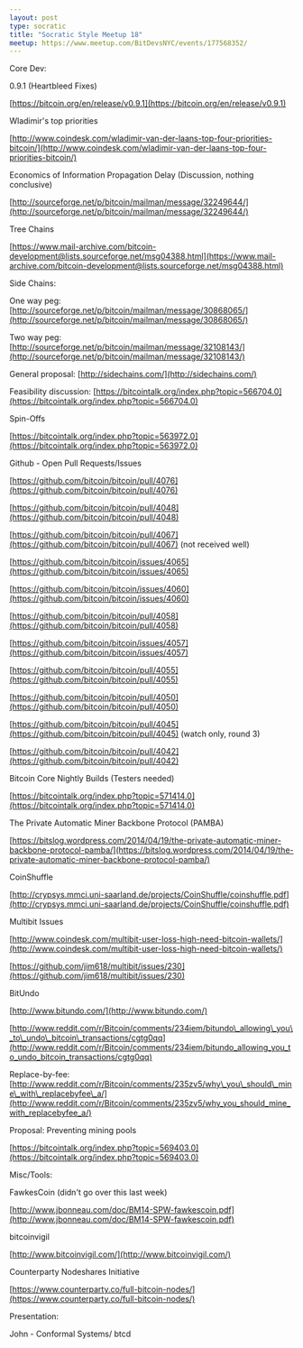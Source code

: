 ```yaml
---
layout: post
type: socratic
title: "Socratic Style Meetup 18"
meetup: https://www.meetup.com/BitDevsNYC/events/177568352/
---
```


Core Dev:

0.9.1 (Heartbleed Fixes)

[](https://bitcoin.org/en/release/v0.9.1)[https://bitcoin.org/en/release/v0.9.1](https://bitcoin.org/en/release/v0.9.1)

Wladimir's top priorities

[](http://www.coindesk.com/wladimir-van-der-laans-top-four-priorities-bitcoin/)[http://www.coindesk.com/wladimir-van-der-laans-top-four-priorities-bitcoin/](http://www.coindesk.com/wladimir-van-der-laans-top-four-priorities-bitcoin/)

Economics of Information Propagation Delay (Discussion, nothing conclusive)

[](http://sourceforge.net/p/bitcoin/mailman/message/32249644/)[http://sourceforge.net/p/bitcoin/mailman/message/32249644/](http://sourceforge.net/p/bitcoin/mailman/message/32249644/)

Tree Chains

[](https://www.mail-archive.com/bitcoin-development@lists.sourceforge.net/msg04388.html)[https://www.mail-archive.com/bitcoin-development@lists.sourceforge.net/msg04388.html](https://www.mail-archive.com/bitcoin-development@lists.sourceforge.net/msg04388.html)

Side Chains:

One way peg: [](http://sourceforge.net/p/bitcoin/mailman/message/30868065/)[http://sourceforge.net/p/bitcoin/mailman/message/30868065/](http://sourceforge.net/p/bitcoin/mailman/message/30868065/)

Two way peg: [](http://sourceforge.net/p/bitcoin/mailman/message/32108143/)[http://sourceforge.net/p/bitcoin/mailman/message/32108143/](http://sourceforge.net/p/bitcoin/mailman/message/32108143/)

General proposal: [](http://sidechains.com/)[http://sidechains.com/](http://sidechains.com/)

Feasibility discussion: [](https://bitcointalk.org/index.php?topic=566704.0)[https://bitcointalk.org/index.php?topic=566704.0](https://bitcointalk.org/index.php?topic=566704.0)

Spin-Offs

[](https://bitcointalk.org/index.php?topic=563972.0)[https://bitcointalk.org/index.php?topic=563972.0](https://bitcointalk.org/index.php?topic=563972.0)

Github - Open Pull Requests/Issues

[](https://github.com/bitcoin/bitcoin/pull/4076)[https://github.com/bitcoin/bitcoin/pull/4076](https://github.com/bitcoin/bitcoin/pull/4076)

[](https://github.com/bitcoin/bitcoin/pull/4048)[https://github.com/bitcoin/bitcoin/pull/4048](https://github.com/bitcoin/bitcoin/pull/4048)

[](https://github.com/bitcoin/bitcoin/pull/4067)[https://github.com/bitcoin/bitcoin/pull/4067](https://github.com/bitcoin/bitcoin/pull/4067) (not received well)

[](https://github.com/bitcoin/bitcoin/issues/4065)[https://github.com/bitcoin/bitcoin/issues/4065](https://github.com/bitcoin/bitcoin/issues/4065)

[](https://github.com/bitcoin/bitcoin/issues/4060)[https://github.com/bitcoin/bitcoin/issues/4060](https://github.com/bitcoin/bitcoin/issues/4060)

[](https://github.com/bitcoin/bitcoin/pull/4058)[https://github.com/bitcoin/bitcoin/pull/4058](https://github.com/bitcoin/bitcoin/pull/4058)

[](https://github.com/bitcoin/bitcoin/issues/4057)[https://github.com/bitcoin/bitcoin/issues/4057](https://github.com/bitcoin/bitcoin/issues/4057)

[](https://github.com/bitcoin/bitcoin/pull/4055)[https://github.com/bitcoin/bitcoin/pull/4055](https://github.com/bitcoin/bitcoin/pull/4055)

[](https://github.com/bitcoin/bitcoin/pull/4050)[https://github.com/bitcoin/bitcoin/pull/4050](https://github.com/bitcoin/bitcoin/pull/4050)

[](https://github.com/bitcoin/bitcoin/pull/4045)[https://github.com/bitcoin/bitcoin/pull/4045](https://github.com/bitcoin/bitcoin/pull/4045) (watch only, round 3)

[](https://github.com/bitcoin/bitcoin/pull/4042)[https://github.com/bitcoin/bitcoin/pull/4042](https://github.com/bitcoin/bitcoin/pull/4042)

Bitcoin Core Nightly Builds (Testers needed)

[](https://bitcointalk.org/index.php?topic=571414.0)[https://bitcointalk.org/index.php?topic=571414.0](https://bitcointalk.org/index.php?topic=571414.0)

The Private Automatic Miner Backbone Protocol (PAMBA)

[](https://bitslog.wordpress.com/2014/04/19/the-private-automatic-miner-backbone-protocol-pamba/)[https://bitslog.wordpress.com/2014/04/19/the-private-automatic-miner-backbone-protocol-pamba/](https://bitslog.wordpress.com/2014/04/19/the-private-automatic-miner-backbone-protocol-pamba/)

CoinShuffle

[](http://crypsys.mmci.uni-saarland.de/projects/CoinShuffle/coinshuffle.pdf)[http://crypsys.mmci.uni-saarland.de/projects/CoinShuffle/coinshuffle.pdf](http://crypsys.mmci.uni-saarland.de/projects/CoinShuffle/coinshuffle.pdf)

Multibit Issues

[](http://www.coindesk.com/multibit-user-loss-high-need-bitcoin-wallets/)[http://www.coindesk.com/multibit-user-loss-high-need-bitcoin-wallets/](http://www.coindesk.com/multibit-user-loss-high-need-bitcoin-wallets/)

[](https://github.com/jim618/multibit/issues/230)[https://github.com/jim618/multibit/issues/230](https://github.com/jim618/multibit/issues/230)

BitUndo

[](http://www.bitundo.com/)[http://www.bitundo.com/](http://www.bitundo.com/)

[](http://www.reddit.com/r/Bitcoin/comments/234iem/bitundo_allowing_you_to_undo_bitcoin_transactions/cgtg0qq)[http://www.reddit.com/r/Bitcoin/comments/234iem/bitundo\_allowing\_you\_to\_undo\_bitcoin\_transactions/cgtg0qq](http://www.reddit.com/r/Bitcoin/comments/234iem/bitundo_allowing_you_to_undo_bitcoin_transactions/cgtg0qq)

Replace-by-fee: [](http://www.reddit.com/r/Bitcoin/comments/235zv5/why_you_should_mine_with_replacebyfee_a/)[http://www.reddit.com/r/Bitcoin/comments/235zv5/why\_you\_should\_mine\_with\_replacebyfee\_a/](http://www.reddit.com/r/Bitcoin/comments/235zv5/why_you_should_mine_with_replacebyfee_a/)

Proposal: Preventing mining pools

[](https://bitcointalk.org/index.php?topic=569403.0)[https://bitcointalk.org/index.php?topic=569403.0](https://bitcointalk.org/index.php?topic=569403.0)

Misc/Tools:

FawkesCoin (didn't go over this last week)

[](http://www.jbonneau.com/doc/BM14-SPW-fawkescoin.pdf)[http://www.jbonneau.com/doc/BM14-SPW-fawkescoin.pdf](http://www.jbonneau.com/doc/BM14-SPW-fawkescoin.pdf)

bitcoinvigil

[](http://www.bitcoinvigil.com/)[http://www.bitcoinvigil.com/](http://www.bitcoinvigil.com/)

Counterparty Nodeshares Initiative

[](https://www.counterparty.co/full-bitcoin-nodes/)[https://www.counterparty.co/full-bitcoin-nodes/](https://www.counterparty.co/full-bitcoin-nodes/)

Presentation:

John - Conformal Systems/ btcd
